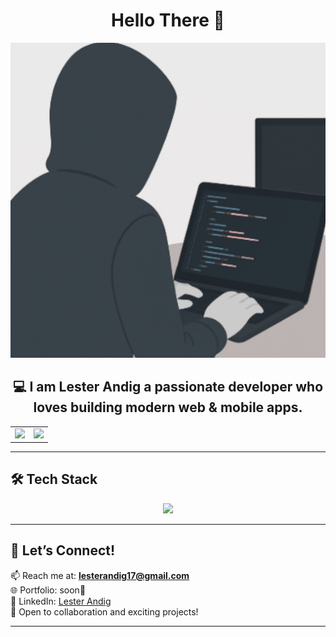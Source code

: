 <h1 align="center">Hello There 👋</h1>

<p align="center">
  <img src="./assets/rndll-hero-image.png" alt="rndll-hero-img" width="600"/>
</p>

<h2 align="center">💻 I am Lester Andig a passionate developer who loves building modern web & mobile apps.  </h2>

<table align="center" border="0" cellspacing="0" cellpadding="0">
  <tr>
    <td>
      <img src="https://github-readme-stats.vercel.app/api?username=RANDAAAALL&show_icons=true&theme=dark" height="180"/>
    </td>
    <td>
      <img src="https://github-readme-streak-stats.herokuapp.com/?user=RANDAAAALL&theme=dark" height="180"/>
    </td>
  </tr>
</table>

---

## 🛠️ Tech Stack

<p align="center">
  <img src="https://skillicons.dev/icons?i=html,css,js,ts,react,nextjs,nodejs,express,bun,java,tailwind,git,github,prisma,firebase,mysql" />
</p>

---

## 🌟 Let’s Connect!

📫 Reach me at: **lesterandig17@gmail.com**  
🌐 Portfolio: soon👀  
🔗 LinkedIn: [Lester Andig](https://www.linkedin.com/in/lester-andig-b74532348)  
💬 Open to collaboration and exciting projects!

---
